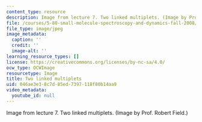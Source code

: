 ```yaml
---
content_type: resource
description: Image from lecture 7. Two linked multiplets. (Image by Prof. Robert Field.)
file: /courses/5-80-small-molecule-spectroscopy-and-dynamics-fall-2008/046ae3e38c7d85ed7397118f80b14aa9_chp_2_link_multi.jpg
file_type: image/jpeg
image_metadata:
  caption: ''
  credit: ''
  image-alt: ''
learning_resource_types: []
license: https://creativecommons.org/licenses/by-nc-sa/4.0/
ocw_type: OCWImage
resourcetype: Image
title: Two linked multiplets
uid: 046ae3e3-8c7d-85ed-7397-118f80b14aa9
video_metadata:
  youtube_id: null
---
```

Image from lecture 7. Two linked multiplets. (Image by Prof. Robert Field.)